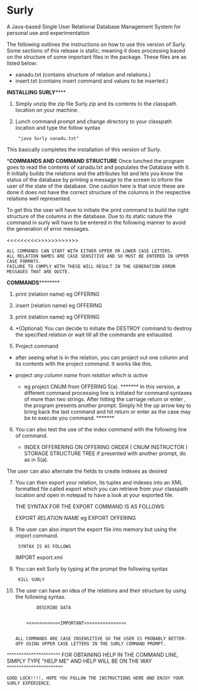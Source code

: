 # Surly
A Java-based Single User Relational Database Management System for personal use and experimentation

The following outlines the instructions on how to use this version of Surly. 
Some sections of this release is static; meaning it does processing based on the structure of some important files in the package. 
These files are as listed below:

- xanadu.txt (contains structure of relation and relations.)
- insert.txt (contains insert command and values to be inserted.)


******************INSTALLING SURLY**********************

1. Simply unzip the zip file Surly.zip and its contents to the classpath location on your machine. 

2. Lunch command prompt and change directory to your classpath location and type the follow syntax

		"java Surly xanadu.txt"

This basically completes the installation of this version of Surly. 
 

*****************COMMANDS AND COMMAND STRUCTURE****************
Once lunched the program goes to read the contents of xanadu.txt and populates the Database with it.
It initially builds the relations and the attributes list and lets you know the status of the database by 
printing a message to the screen to inform the user of the state of the database. 
One caution here is that once these are done it does not have the correct structure of the columns in the respective 
relations well represented. 

To get this the user will have to initiate the print command to build the right structure of the columns in the database.
Due to its static nature the command in surly will have to be entered in the following manner to avoid the generation of error messages.

<<<<<<<<<<IMPORTANT>>>>>>>>>>>>>

	ALL COMMANDS CAN START WITH EITHER UPPER OR LOWER CASE LETTERS. 
	ALL RELATION NAMES ARE CASE SENSITIVE AND SO MUST BE ENTERED IN UPPER CASE FORMATS.
	FAILURE TO COMPLY WITH THESE WILL RESULT IN THE GENERATION ERROR MESSAGES THAT ARE QUITE.

**********COMMANDS******************
1. print (relation name) eg OFFERING 

2. insert (relation name) eg OFFERING

3. print (relation name) eg OFFERING <to see the effect of the insert command>

4. *(Optional) You can decide to initiate the DESTROY command to destroy the specified relation or wait till all the commands are exhausted.

5.  Project command
 - after seeing what is in the relation, you can project out one column and its contents with the project command. It works like this.

  - project *any column name* from *relation which is active*
	- eg project CNUM from  OFFERING
 5(a). *******	In this version, a different command processing line is initiated for command syntaxes of more than two strings. After hitting the carriage return <Mac> or 
	enter <Windows>, the program presents another prompt. Simply hit the up arrow key to bring back the last command and hit return or enter as the case 
	may be to execute you command. *******

6. You can also test the use of the index command with the following line of command.

   - INDEX OFFERERING ON OFFERING ORDER ( CNUM INSTRUCTOR ) STORAGE STRUCTURE TREE 
 	if presented with another prompt, do as in 5(a).

The user can also alternate the fields to create indexes as desired

7. You can then export your relation, its tuples and indexes into an XML formatted file called export which you can retrieve from your classpath location 
   and open in notepad to have a look at your exported file.

	THE SYNTAX FOR THE EXPORT COMMAND IS AS FOLLOWS:
	
	EXPORT *RELATION NAME*
	eg EXPORT OFFERING 

8. The user can also import the export file into memory but using the import command.

		SYNTAX IS AS FOLLOWS

	IMPORT export.xml

9. You can exit Surly by typing at the prompt the following syntax

		KILL SURLY

10. The user can have an idea of the relations and their structure by using the following syntax.
      
  				DESCRIBE DATA
  

			<<<<<<<<<<<<<IMPORTANT>>>>>>>>>>>>>>>>


		ALL COMMANDS ARE CASE INSENSITIVE SO THE USER IS PROBABLY BETTER-OFF USING UPPER CASE LETTERS IN THE SURLY COMMAND PROMPT.


^^^^^^^^^^^^^^^^^^^^^^  FOR OBTAINING HELP IN THE COMMAND LINE, SIMPLY TYPE "HELP ME" AND HELP WILL BE ON THE WAY ^^^^^^^^^^^^^^^^^^^^^^^

	GOOD LUCK!!!!, HOPE YOU FOLLOW THE INSTRUCTIONS HERE AND ENJOY YOUR SURLY EXPERIENCE. 
